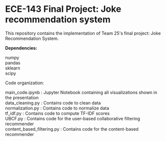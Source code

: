 # ECE-143 Final Project: Joke recommendation system

This repository contains the implementation of Team 25's final project: Joke Recommendation System. 

**Dependencies:**

numpy   
pandas   
sklearn  
scipy   

Code organization:   

main_code.ipynb : Jupyter Notebook containing all visualizations shown in the presentation   
data_cleaning.py : Contains code to clean data  
normalization.py : Contains code to normalize data   
tf_idf.py : Contains code to compute TF-IDF scores   
UBCF.py : Contains code for the user-based collaborative filtering recommender   
content_based_filtering.py : Contains code for the content-based recommender   
